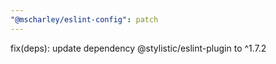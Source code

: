 ```yaml
---
"@mscharley/eslint-config": patch
---
```


fix(deps): update dependency @stylistic/eslint-plugin to ^1.7.2

